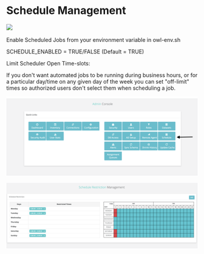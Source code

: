 # Schedule Management

![](../../.gitbook/assets/job\_schedule.gif)

Enable Scheduled Jobs from your environment variable in owl-env.sh

SCHEDULE\_ENABLED = TRUE/FALSE (Default = TRUE)

Limit Scheduler Open Time-slots:

If you don't want automated jobs to be running during business hours, or for a particular day/time on any given day of the week you can set "off-limit" times so authorized users don't select them when scheduling a job.

![](<../../.gitbook/assets/image (43).png>)

![](<../../.gitbook/assets/image (44).png>)
